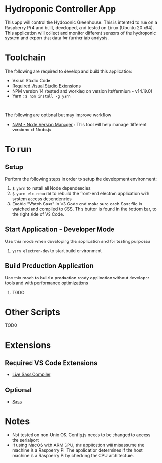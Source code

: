 # Hydroponic Controller App
This app will control the Hydoponic Greenhouse. This is intented to run on a Raspberry Pi 4 and built, developed, and tested on Linux (Ubuntu 20 x64). This application will collect and
monitor different sensors of the hydroponic system and export that data for further lab analysis.

# Toolchain
The following are required to develop and build this application:
- Visual Studio Code
- [Required Visual Studio Extensions](#required-vs-code-extensions)
- NPM version 14 (tested and working on version lts/fermium - v14.19.0)
- Yarn : `$ npm install -g yarn`

<br/>

The following are optional but may improve workflow
- [NVM - Node Version Manager](https://github.com/nvm-sh/nvm/blob/master/README.md#installing-and-updating) : This tool will help manage different versions of Node.js

# To run

## Setup
Perform the following steps in order to setup the development environment:
1. `$ yarn` to install all Node dependencies
1. `$ yarn elc-rebuild` to rebuild the front-end electron application with system access dependencies
1. Enable "Watch Sass" in VS Code and make sure each Sass file is watched and compiled to CSS. This button is found in the bottom bar, to the right side of VS Code.
<!-- 1. `yarn rebuild` to rebuild electron with node modules 
Is this needed??-->


## Start Application - Developer Mode
Use this mode when developing the application and for testing purposes
1. `yarn electron-dev` to start build environment

## Build Production Application
Use this mode to build a production ready application without developer tools and with performance optimizations
1. TODO

# Other Scripts
TODO
<br/>

# Extensions
## Required VS Code Extensions
- [Live Sass Compiler](https://marketplace.visualstudio.com/items?itemName=ritwickdey.live-sass)

## Optional
- [Sass](https://marketplace.visualstudio.com/items?itemName=Syler.sass-indented)
# Notes
- Not tested on non-Unix OS. Config.js needs to be changed to access the serialport
- If using MacOS with ARM CPU, the application will misassume the machine is a Raspberry Pi. The application determines if the host machine is a Raspberry Pi by checking the CPU architecture.